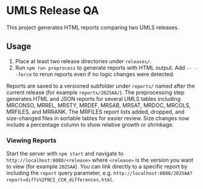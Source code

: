 # UMLS Release QA

This project generates HTML reports comparing two UMLS releases.

## Usage

1. Place at least two release directories under `releases/`.
2. Run `npm run preprocess` to generate reports with HTML output.
   Add `-- --force` to rerun reports even if no logic changes were detected.

Reports are saved to a versioned subfolder under `reports/` named after the
current release (for example `reports/2025AA/`).
The preprocessing step generates HTML and JSON reports for several UMLS tables
including MRCONSO, MRREL, MRSTY, MRDEF, MRSAB, MRSAT, MRDOC, MRCOLS, MRFILES,
and MRRANK.
The MRFILES report lists added, dropped, and size-changed files in sortable
tables for easier review. Size changes now include a percentage column to show
relative growth or shrinkage.

### Viewing Reports

Start the server with `npm start` and navigate to `http://localhost:8080/<release>`
where `<release>` is the version you want to view (for example `2025AA`). You can
link directly to a specific report by including the `report` query parameter, e.g.
`http://localhost:8080/2025AA?report=diffs%2FNCI_CCN_differences.html`.
